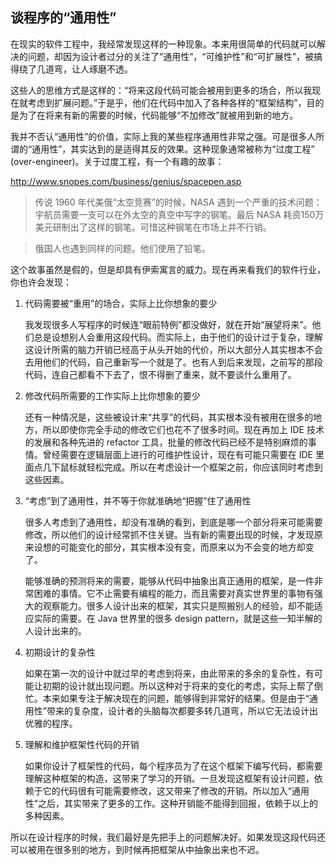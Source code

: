 <div class="inner">
<h2>谈程序的“通用性”</h2>
<p>在现实的软件工程中，我经常发现这样的一种现象。本来用很简单的代码就可以解决的问题，却因为设计者过分的关注了“通用性”，“可维护性”和“可扩展性”，被搞得绕了几道弯，让人琢磨不透。</p>
<p>这些人的思维方式是这样的：“将来这段代码可能会被用到更多的场合，所以我现在就考虑到扩展问题。”于是乎，他们在代码中加入了各种各样的“框架结构”，目的是为了在将来有新的需要的时候，代码能够“不加修改”就被用到新的地方。</p>
<p>我并不否认“通用性”的价值，实际上我的某些程序通用性非常之强。可是很多人所谓的“通用性”，其实达到的是适得其反的效果。这种现象通常被称为“过度工程” (over-engineer)。关于过度工程，有一个有趣的故事：</p>
<p><a href="http://www.snopes.com/business/genius/spacepen.asp">http://www.snopes.com/business/genius/spacepen.asp</a></p>
<blockquote>
<p>传说 1960 年代美俄“太空竞赛”的时候，NASA 遇到一个严重的技术问题：宇航员需要一支可以在外太空的真空中写字的钢笔。最后 NASA 耗资150万美元研制出了这样的钢笔。可惜这种钢笔在市场上并不行销。</p>
</blockquote>
<blockquote>
<p>俄国人也遇到同样的问题。他们使用了铅笔。</p>
</blockquote>
<p>这个故事虽然是假的，但是却具有伊索寓言的威力。现在再来看我们的软件行业，你也许会发现：</p>
<ol>
<li>
<p>代码需要被“重用”的场合，实际上比你想象的要少</p>
<p>我发现很多人写程序的时候连“眼前特例”都没做好，就在开始“展望将来”。他们总是设想别人会重用这段代码。而实际上，由于他们的设计过于复杂，理解这设计所需的脑力开销已经高于从头开始的代价，所以大部分人其实根本不会去用他们的代码，自己重新写一个就是了。也有人到后来发现，之前写的那段代码，连自己都看不下去了，恨不得删了重来，就不要谈什么重用了。</p>
</li>
<li>
<p>修改代码所需要的工作实际上比你想象的要少</p>
<p>还有一种情况是，这些被设计来“共享”的代码，其实根本没有被用在很多的地方，所以即使你完全手动的修改它们也花不了很多时间。现在再加上 IDE 技术的发展和各种先进的 refactor 工具，批量的修改代码已经不是特别麻烦的事情。曾经需要在逻辑层面上进行的可维护性设计，现在有可能只需要在 IDE 里面点几下鼠标就轻松完成。所以在考虑设计一个框架之前，你应该同时考虑到这些因素。</p>
</li>
<li>
<p>“考虑”到了通用性，并不等于你就准确地“把握”住了通用性</p>
<p>很多人考虑到了通用性，却没有准确的看到，到底是哪一个部分将来可能需要修改，所以他们的设计经常抓不住关键。当有新的需要出现的时候，才发现原来设想的可能变化的部分，其实根本没有变，而原来以为不会变的地方却变了。</p>
<p>能够准确的预测将来的需要，能够从代码中抽象出真正通用的框架，是一件非常困难的事情。它不止需要有编程的能力，而且需要对真实世界里的事物有强大的观察能力。很多人设计出来的框架，其实只是照搬别人的经验，却不能适应实际的需要。在 Java 世界里的很多 design pattern，就是这些一知半解的人设计出来的。</p>
</li>
<li>
<p>初期设计的复杂性</p>
<p>如果在第一次的设计中就过早的考虑到将来，由此带来的多余的复杂性，有可能让初期的设计就出现问题。所以这种对于将来的变化的考虑，实际上帮了倒忙。本来如果专注于解决现在的问题，能够得到非常好的结果。但是由于“通用性”带来的复杂度，设计者的头脑每次都要多转几道弯，所以它无法设计出优雅的程序。</p>
</li>
<li>
<p>理解和维护框架性代码的开销</p>
<p>如果你设计了框架性的代码，每个程序员为了在这个框架下编写代码，都需要理解这种框架的构造，这带来了学习的开销。一旦发现这框架有设计问题，依赖于它的代码很有可能需要修改，这又带来了修改的开销。所以加入“通用性”之后，其实带来了更多的工作。这种开销能不能得到回报，依赖于以上的多种因素。</p>
</li>
</ol>
<p>所以在设计程序的时候，我们最好是先把手上的问题解决好。如果发现这段代码还可以被用在很多别的地方，到时候再把框架从中抽象出来也不迟。</p>
</div>
<!--
<div class="ad-banner" style="margin-top: 5px">
<script async src="//pagead2.googlesyndication.com/pagead/js/adsbygoogle.js"></script>
<ins class="adsbygoogle"
                    style="display:inline-block;width:100%;height:90px"
                    data-ad-client="ca-pub-1331524016319584"
                    data-ad-slot="6657867155"></ins>
<script>(adsbygoogle = window.adsbygoogle || []).push({});</script>
</div>
        -->
<script data-ad-client="ca-pub-1331524016319584" async
            src="https://pagead2.googlesyndication.com/pagead/js/adsbygoogle.js">
</script>
    